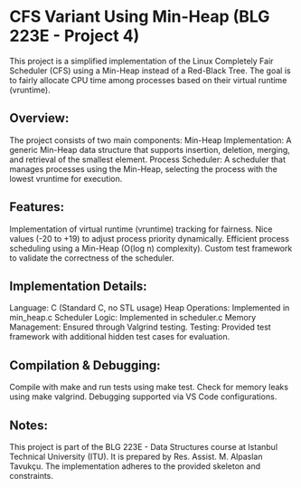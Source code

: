 # CFS Variant Using Min-Heap (BLG 223E - Project 4)
This project is a simplified implementation of the Linux Completely Fair Scheduler (CFS) using a Min-Heap instead of a Red-Black Tree. The goal is to fairly allocate CPU time among processes based on their virtual runtime (vruntime).

## Overview: 
The project consists of two main components:
Min-Heap Implementation: A generic Min-Heap data structure that supports insertion, deletion, merging, and retrieval of the smallest element.
Process Scheduler: A scheduler that manages processes using the Min-Heap, selecting the process with the lowest vruntime for execution.

## Features: 
Implementation of virtual runtime (vruntime) tracking for fairness.
Nice values (-20 to +19) to adjust process priority dynamically.
Efficient process scheduling using a Min-Heap (O(log n) complexity).
Custom test framework to validate the correctness of the scheduler.

## Implementation Details: 
Language: C (Standard C, no STL usage)
Heap Operations: Implemented in min_heap.c
Scheduler Logic: Implemented in scheduler.c
Memory Management: Ensured through Valgrind testing.
Testing: Provided test framework with additional hidden test cases for evaluation.

## Compilation & Debugging: 
Compile with make and run tests using make test.
Check for memory leaks using make valgrind.
Debugging supported via VS Code configurations.

## Notes: 
This project is part of the BLG 223E - Data Structures course at Istanbul Technical University (ITU). It is prepared by  Res. Assist. M. Alpaslan Tavukçu.
The implementation adheres to the provided skeleton and constraints.
